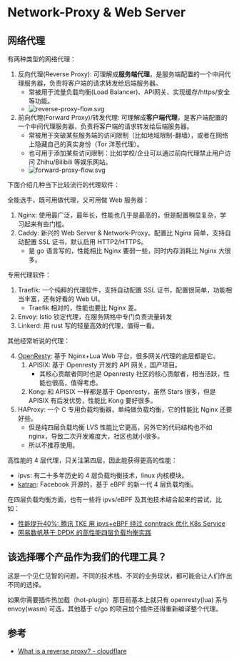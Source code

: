 # Network-Proxy & Web Server

## 网络代理

有两种类型的网络代理：

1. 反向代理(Reverse Proxy): 可理解成**服务端代理**，是服务端配置的一个中间代理服务器，负责将客户端的请求转发给后端服务器。 
   - 常被用于流量负载均衡(Load Balancer)、API网关、实现缓存/https/安全等功能。
   - ![reverse-proxy-flow.svg](_imgs/reverse-proxy-flow.svg)
2. 前向代理(Forward Proxy)/转发代理: 可理解成**客户端代理**，是客户端配置的一个中间代理服务器，负责将客户端的请求转发给后端服务器。 
   - 常被用于突破某些服务端的访问限制（比如地域限制-翻墙），或者在网络上隐藏自己的真实身份（Tor 洋葱代理）。
   - 也可用于添加某些访问限制：比如学校/企业可以通过前向代理禁止用户访问 Zhihu/Bilibili 等娱乐网站。
   - ![forward-proxy-flow.svg](_imgs/forward-proxy-flow.svg)


下面介绍几种当下比较流行的代理软件：

全能选手，既可用做代理，又可用做 Web 服务器：

1. Nginx: 使用最广泛，最年长，性能也几乎是最高的，但是配置稍显复杂，学习起来有些门槛。
2. Caddy: 新兴的 Web Server & Network-Proxy。配置比 Nginx 简单，支持自动配置 SSL 证书，默认启用 HTTP2/HTTPS。
   - 是 go 语言写的，性能相比 Nginx 要弱一些，同时内存消耗比 Nginx 大很多。

专用代理软件：

1. Traefik: 一个纯粹的代理软件，支持自动配置 SSL 证书，配置很简单，功能相当丰富，还有好看的 Web UI。
   - Traefik 相对的，性能也要比 Nginx 差。
2. Envoy: Istio 钦定代理，在服务网格中专门负责流量转发
3. Linkerd: 用 rust 写的轻量高效的代理，值得一看。

其他经常听说的代理：

4. [OpenResty](https://github.com/openresty/openresty): 基于 Nginx+Lua Web 平台，很多网关/代理的底层都是它。
   1. APISIX: 基于 Openresty 开发的 API 网关，国产项目。
      - 其核心贡献者同时也是 Openresty 社区的核心贡献者，相当活跃，性能也很高，值得考虑。
   2. Kong: 和 APISIX 一样都是基于 Openresty，虽然 Stars 很多，但是 APISIX 有后发优势，性能比 Kong 要好很多。
5. HAProxy: 一个 C 专用负载均衡器，单纯做负载均衡，它的性能比 Nginx 还要好些。
   - 但是纯四层负载均衡 LVS 性能比它更高，另外它的代码结构也不如 nginx，导致二次开发难度大，社区也就小很多。
   - 所以不推荐使用。

高性能的 4 层代理，只关注第四层，因此能获得更高的性能：

- ipvs: 有二十多年历史的 4 层负载均衡技术，linux 内核模块。
- [katran](https://github.com/facebookincubator/katran): Facebook 开源的，基于 eBPF 的新一代 4 层负载均衡。

在四层负载均衡方面，也有一些将 ipvs/eBPF 及其他技术结合起来的尝试，比如：

- [性能提升40%: 腾讯 TKE 用 ipvs+eBPF 绕过 conntrack 优化 K8s Service](https://juejin.cn/post/6844904198752960520)
- [网易数帆基于 DPDK 的高性能四层负载均衡实践](https://www.infoq.cn/article/hlhteohg8elx6eyveifl)


## 该选择哪个产品作为我们的代理工具？

这是一个见仁见智的问题，不同的技术栈、不同的业务现状，都可能会让人们作出不同的选择。

如果你需要插件热加载（hot-plugin）那目前基本上就只有 openresty(lua) 系与 envoy(wasm) 可选，其他基于 c/go 的项目加个插件还得重新编译整个代理。

## 参考

- [What is a reverse proxy? - cloudflare](https://www.cloudflare.com/learning/cdn/glossary/reverse-proxy/)
